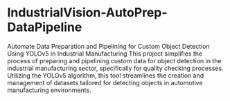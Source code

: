 # IndustrialVision-AutoPrep-DataPipeline
 Automate Data Preparation and Pipelining for Custom Object Detection Using YOLOv5 in Industrial Manufacturing
This project simplifies the process of preparing and pipelining custom data for object detection in the industrial manufacturing sector, specifically for quality checking processes. Utilizing the YOLOv5 algorithm, this tool streamlines the creation and management of datasets tailored for detecting objects in automotive manufacturing environments.